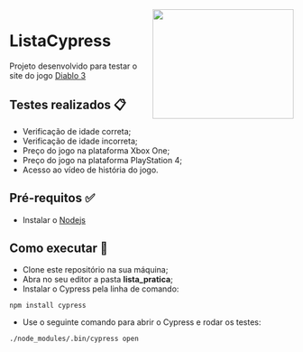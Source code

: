 <img align="right" width="250" height="194" src="https://www.seekpng.com/png/full/140-1404364_diablo-3-logo-png.png">

# ListaCypress
Projeto desenvolvido para testar o site do jogo [Diablo 3](https://us.diablo3.com/pt-br/)

## Testes realizados :clipboard: 
* Verificação de idade correta;
* Verificação de idade incorreta;
* Preço do jogo na plataforma Xbox One;
* Preço do jogo na plataforma PlayStation 4;
* Acesso ao vídeo de história do jogo.

## Pré-requitos :white_check_mark: 
* Instalar o [Nodejs](https://nodejs.org/en/)

## Como executar :rocket: 
* Clone este repositório na sua máquina;
* Abra no seu editor a pasta **lista_pratica**;
* Instalar o Cypress pela linha de comando:
```
npm install cypress
```
* Use o seguinte comando para abrir o Cypress e rodar os testes:
```
./node_modules/.bin/cypress open
```

